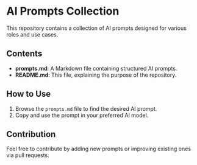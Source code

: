 # AI Prompts Collection

This repository contains a collection of AI prompts designed for various roles and use cases.

## Contents

- **prompts.md**: A Markdown file containing structured AI prompts.
- **README.md**: This file, explaining the purpose of the repository.

## How to Use

1. Browse the `prompts.md` file to find the desired AI prompt.
2. Copy and use the prompt in your preferred AI model.

## Contribution

Feel free to contribute by adding new prompts or improving existing ones via pull requests.
